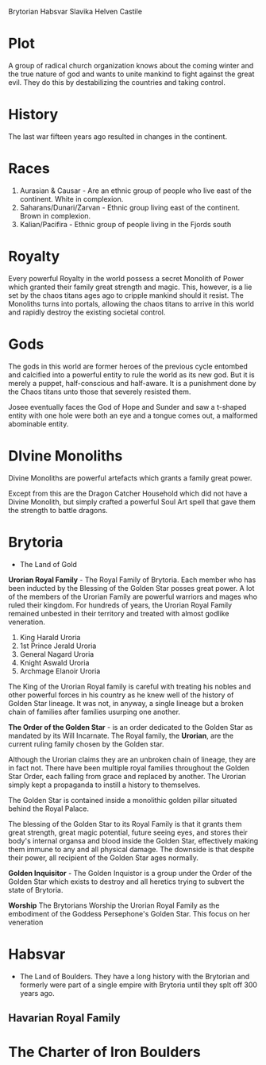 Brytorian
Habsvar
Slavika
Helven
Castile

# Plot
A group of radical church organization knows about the coming winter and the true nature of god and wants to unite mankind to fight against the great evil. They do this by destabilizing the countries and taking control.

# History
The last war fifteen years ago resulted in changes in the continent.

# Races
1. Aurasian & Causar - Are an ethnic group of people who live east of the continent. White in complexion.
2. Saharans/Dunari/Zarvan - Ethnic group living east of the continent. Brown in complexion.
3. Kalian/Pacifira - Ethnic group of people living in the Fjords south

# Royalty
Every powerful Royalty in the world possess a secret Monolith of Power which granted their family great strength and magic. This, however, is a lie set by the chaos titans ages ago to cripple mankind should it resist. The Monoliths turns into portals, allowing the chaos titans to arrive in this world and rapidly destroy the existing societal control.

# Gods
The gods in this world are former heroes of the previous cycle entombed and calcified into a powerful entity to rule the world as its new god. But it is merely a puppet, half-conscious and half-aware. It is a punishment done by the Chaos titans unto those that severely resisted them.

Josee eventually faces the God of Hope and Sunder and saw a t-shaped entity with one hole were both an eye and a tongue comes out, a malformed abominable entity.

# DIvine Monoliths
Divine Monoliths are powerful artefacts which grants a family great power.

Except from this are the Dragon Catcher Household which did not have a Divine Monolith, but simply crafted a powerful Soul Art spell that gave them the strength to battle dragons.


# Brytoria
- The Land of Gold
  
**Urorian Royal Family** - The Royal Family of Brytoria. Each member who has been inducted by the Blessing of the Golden Star posses great power. A lot of the members of the Urorian Family are powerful warriors and mages who ruled their kingdom. For hundreds of years, the Urorian Royal Family remained unbested in their territory and treated with almost godlike veneration. 

1. King Harald Uroria
2. 1st Prince Jerald Uroria
3. General Nagard Uroria 
4. Knight Aswald Uroria
5. Archmage Elanoir Uroria

The King of the Urorian Royal family is careful with treating his nobles and other powerful forces in his country as he knew well of the history of Golden Star lineage. It was not, in anyway, a single lineage but a broken chain of families after families usurping one another.

**The Order of the Golden Star** - is an order dedicated to the Golden Star as mandated by its Will Incarnate. The Royal family, the **Urorian**, are the current ruling family chosen by the Golden star.

Although the Urorian claims they are an unbroken chain of lineage, they are in fact not. There have been multiple royal families throughout the Golden Star Order, each falling from grace and replaced by another. The Urorian simply kept a propaganda to instill a history to themselves.

The Golden Star is contained inside a monolithic golden pillar situated behind the Royal Palace.

The blessing of the Golden Star to its Royal Family is that it grants them great strength, great magic potential, future seeing eyes, and stores their body's internal organsa and blood inside the Golden Star, effectively making them immune to any and all physical  damage. The downside is that despite their power, all recipient of the Golden Star ages normally.

**Golden Inquisitor** - The Golden Inquistor is a group under the Order of the Golden Star which exists to destroy and all heretics trying to subvert the state of Brytoria.

**Worship**
The Brytorians Worship the Urorian Royal Family as the embodiment of the Goddess Persephone's Golden Star. This focus on her veneration 




# Habsvar 
- The Land of Boulders. They have a long history with the Brytorian and formerly were part of a single empire with Brytoria until they splt off 300 years ago.
 
**Havarian Royal Family**
- 

# The Charter of Iron Boulders











